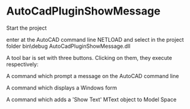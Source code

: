 # AutoCadPluginShowMessage

Start the project

enter at the AutoCAD command line NETLOAD and select in the project folder bin\debug AutoCadPluginShowMessage.dll

A tool bar is set with three buttons. Clicking on them, they execute respectively:

A command which prompt a message on the AutoCAD command line

A command which displays a Windows form

A command which adds a 'Show Text' MText object to Model Space
